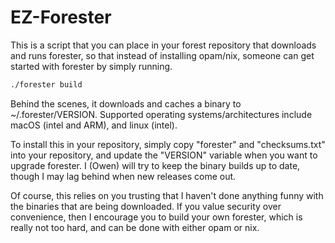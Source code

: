 # EZ-Forester

This is a script that you can place in your forest repository that downloads and runs forester, so that instead of installing opam/nix, someone can get started with forester by simply running.

```bash
./forester build
```

Behind the scenes, it downloads and caches a binary to ~/.forester/VERSION. Supported operating systems/architectures include macOS (intel and ARM), and linux (intel).

To install this in your repository, simply copy "forester" and "checksums.txt" into your repository, and update the "VERSION" variable when you want to upgrade forester. I (Owen) will try to keep the binary builds up to date, though I may lag behind when new releases come out.

Of course, this relies on you trusting that I haven't done anything funny with the binaries that are being downloaded. If you value security over convenience, then I encourage you to build your own forester, which is really not too hard, and can be done with either opam or nix.
